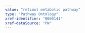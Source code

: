 ```yaml
---
value: "retinol metabolic pathway"
type: "Pathway Ontology"
xref-identifier: "0000141"
xref-dataSource: "PW"
---
```


